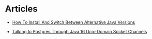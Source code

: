 # Articles

* [How To Install And Switch Between Alternative Java Versions](https://medium.com/@ayeshajayasankha/how-to-install-and-switch-between-alternative-java-versions-66b3671fc382)

* [Talking to Postgres Through Java 16 Unix-Domain Socket Channels](https://www.morling.dev/blog/talking-to-postgres-through-java-16-unix-domain-socket-channels/)